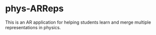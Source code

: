 # phys-ARReps
This is an AR application for helping students learn and merge multiple representations in physics.
